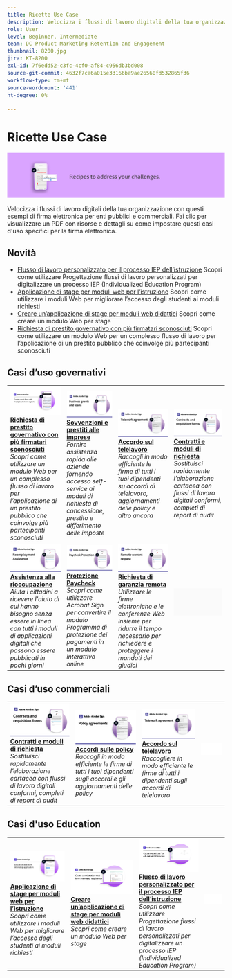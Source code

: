 ```yaml
---
title: Ricette Use Case
description: Velocizza i flussi di lavoro digitali della tua organizzazione con questi esempi di firma elettronica per enti pubblici e commerciali
role: User
level: Beginner, Intermediate
team: DC Product Marketing Retention and Engagement
thumbnail: 8200.jpg
jira: KT-8200
exl-id: 7f6edd52-c3fc-4cf0-af84-c956db3bd008
source-git-commit: 4632f7ca6a015e33166ba9ae26560fd532865f36
workflow-type: tm+mt
source-wordcount: '441'
ht-degree: 0%

---
```


# Ricette Use Case

![Banner Use Case](../assets/Hero-Recipe.png)

Velocizza i flussi di lavoro digitali della tua organizzazione con questi esempi di firma elettronica per enti pubblici e commerciali. Fai clic per visualizzare un PDF con risorse e dettagli su come impostare questi casi d&#39;uso specifici per la firma elettronica.

## Novità

* [Flusso di lavoro personalizzato per il processo IEP dell’istruzione](usecase-edu-iep.md)
Scopri come utilizzare Progettazione flussi di lavoro personalizzati per digitalizzare un processo IEP (Individualized Education Program)
* [Applicazione di stage per moduli web per l’istruzione](usecase-edu-intern.md)
Scopri come utilizzare i moduli Web per migliorare l’accesso degli studenti ai moduli richiesti
* [Creare un’applicazione di stage per moduli web didattici](usecase-edu-intern-create.md)
Scopri come creare un modulo Web per stage
* [Richiesta di prestito governativo con più firmatari sconosciuti](webform-multiple-signers.md)
Scopri come utilizzare un modulo Web per un complesso flusso di lavoro per l’applicazione di un prestito pubblico che coinvolge più partecipanti sconosciuti

## Casi d’uso governativi

<table style="table-layout:fixed">
<tr>
  <td>
    <a href="webform-multiple-signers.md">
      <img alt="Richiesta di prestito governativo con più firmatari sconosciuti" src="../assets/Web-form-unknown.png" />
    </a>
    <div>
    <a href="webform-multiple-signers.md"><strong>Richiesta di prestito governativo con più firmatari sconosciuti</strong></a>
    </div>
    <em>Scopri come utilizzare un modulo Web per un complesso flusso di lavoro per l’applicazione di un prestito pubblico che coinvolge più partecipanti sconosciuti</em>
    <br>
  </td> 
  <td>
    <a href="usecasegovgrants.md">
      <img alt="Sovvenzioni e prestiti alle imprese" src="../assets/UC_Business.png" />
    </a>
    <div>
    <a href="usecasegovgrants.md"><strong>Sovvenzioni e prestiti alle imprese</strong></a>
    </div>
    <em>Fornire assistenza rapida alle aziende fornendo accesso self-service ai moduli di richiesta di concessione, prestito e differimento delle imposte</em>
    <br>
  </td> 
  <td>
    <a href="usecasegovtelework.md">
      <img alt="Accordo sul telelavoro" src="../assets/UC_MegasignR.png" />
    </a>
    <div>
    <a href="usecasegovtelework.md"><strong>Accordo sul telelavoro</strong></a>
    </div>
    <em>Raccogli in modo efficiente le firme di tutti i tuoi dipendenti su accordi di telelavoro, aggiornamenti delle policy e altro ancora</em>
    <br>
  </td>
  <td>
    <a href="usecasegovcontracts.md">
      <img alt="Contratti e moduli di richiesta" src="../assets/UC_WorkflowR.png" />
    </a>
    <div>
    <a href="usecasegovcontracts.md"><strong>Contratti e moduli di richiesta</strong></a>
    </div>
    <em>Sostituisci rapidamente l’elaborazione cartacea con flussi di lavoro digitali conformi, completi di report di audit</em>
    <br>
  </td>
</tr>
<tr>
 <td>
    <a href="usecasegovreemployment.md">
      <img alt="Assistenza alla rioccupazione" src="../assets/UC_WebformsR.png" />
    </a>
    <div>
    <a href="usecasegovreemployment.md"><strong>Assistenza alla rioccupazione</strong></a>
    </div>
    <em>Aiuta i cittadini a ricevere l'aiuto di cui hanno bisogno senza essere in linea con tutti i moduli di applicazioni digitali che possono essere pubblicati in pochi giorni</em>
    <br>
  </td>
  <td>
    <a href="usecasegovpaycheck.md">
      <img alt="Protezione Paycheck" src="../assets/UC_PaycheckProtectionR.png" />
    </a>
    <div>
    <a href="usecasegovpaycheck.md"><strong>Protezione Paycheck</strong></a>
    </div>
    <em>Scopri come utilizzare Acrobat Sign per convertire il modulo Programma di protezione dei pagamenti in un modulo interattivo online</em>
    <br>
  </td>
  <td>
    <a href="usecasegovremote.md">
      <img alt="Richiesta di garanzia remota" src="../assets/UC_Remote_WarrantR.png" />
    </a>
    <div>
    <a href="usecasegovremote.md"><strong>Richiesta di garanzia remota</strong></a>
    </div>
    <em>Utilizzare le firme elettroniche e le conferenze Web insieme per ridurre il tempo necessario per richiedere e proteggere i mandati dei giudici</em>
    <br>
  </td>
  <td>
    <img alt="Spaziatore" src="../assets/Grayspacer.png" />
    <div>
    <br>
  </td>
</tr>
</table>

## Casi d’uso commerciali

<table style="table-layout:fixed">
<tr>
  <td>
    <a href="usecasecomcontracts.md">
      <img alt="Contratti e moduli di richiesta" src="../assets/UC_WorkflowR.png" />
    </a>
    <div>
    <a href="usecasecomcontracts.md"><strong>Contratti e moduli di richiesta</strong></a>
    </div>
    <em>Sostituisci rapidamente l’elaborazione cartacea con flussi di lavoro digitali conformi, completi di report di audit</em>
    <br>
  </td> 
  <td>
    <a href="usecasecompolicy.md">
      <img alt="Accordi sulle policy" src="../assets/UC_Policy.png" />
    </a>
    <div>
    <a href="usecasecompolicy.md"><strong>Accordi sulle policy</strong></a>
    </div>
    <em>Raccogli in modo efficiente le firme di tutti i tuoi dipendenti sugli accordi e gli aggiornamenti delle policy</em>
    <br>
  </td>
  <td>
    <a href="usecasecomtelework.md">
      <img alt="Accordo sul telelavoro" src="../assets/UC_MegasignR.png" />
    </a>
    <div>
    <a href="usecasecomtelework.md"><strong>Accordo sul telelavoro</strong></a>
    </div>
    <em>Raccogliere in modo efficiente le firme di tutti i dipendenti sugli accordi di telelavoro</em>
    <br>
  </td>
  <td>
    <img alt="Spaziatore" src="../assets/Whitespacer.png" />
    <div>
    <br>
  </td>
</tr>
</table>

## Casi d&#39;uso Education

<table style="table-layout:fixed">
<tr>
  <td>
    <a href="usecase-edu-intern.md">
      <img alt="Applicazione di stage per moduli web per l’istruzione" src="../assets/Webform-internship.png" />
    </a>
    <div>
    <a href="usecase-edu-intern.md"><strong>Applicazione di stage per moduli web per l’istruzione</strong></a>
    </div>
    <em>Scopri come utilizzare i moduli Web per migliorare l’accesso degli studenti ai moduli richiesti</em>
    <br>
  </td> 
  <td>
    <a href="usecase-edu-intern-create.md">
      <img alt="Creare un’applicazione di stage per moduli web didattici" src="../assets/Webform-internship-create.png" />
    </a>
    <div>
    <a href="usecase-edu-intern-create.md"><strong>Creare un’applicazione di stage per moduli web didattici</strong></a>
    </div>
    <em>Scopri come creare un modulo Web per stage</em>
    <br>
  </td> 
  <td>
    <a href="usecase-edu-iep.md">
      <img alt="Flusso di lavoro personalizzato per il processo IEP dell’istruzione" src="../assets/Workflow-iep.png" />
    </a>
    <div>
    <a href="usecase-edu-iep.md"><strong>Flusso di lavoro personalizzato per il processo IEP dell’istruzione</strong></a>
    </div>
    <em>Scopri come utilizzare Progettazione flussi di lavoro personalizzati per digitalizzare un processo IEP (Individualized Education Program)</em>
    <br>
  </td>
  <td>
    <img alt="Spaziatore" src="../assets/Whitespacer.png" />
    <div>
    <br>
  </td>
</tr>
</table>

